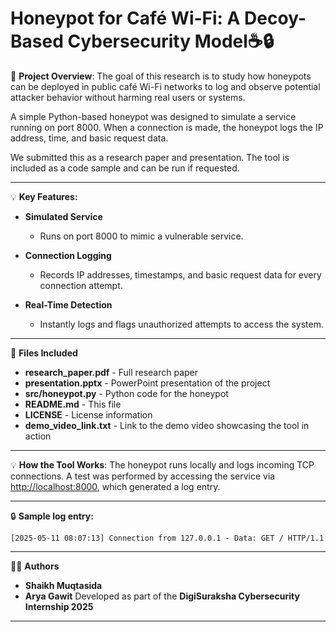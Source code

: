

# Honeypot for Café Wi-Fi: A Decoy-Based Cybersecurity Model☕️🔒

📌 **Project Overview**:
The goal of this research is to study how honeypots can be deployed in public café Wi-Fi networks to log and observe potential attacker behavior without harming real users or systems.

A simple Python-based honeypot was designed to simulate a service running on port 8000. When a connection is made, the honeypot logs the IP address, time, and basic request data.

We submitted this as a research paper and presentation. The tool is included as a code sample and can be run if requested.

---

💡 **Key Features:**

* **Simulated Service**

  * Runs on port 8000 to mimic a vulnerable service.
* **Connection Logging**

  * Records IP addresses, timestamps, and basic request data for every connection attempt.
* **Real-Time Detection**

  * Instantly logs and flags unauthorized attempts to access the system.

---

📁 **Files Included**

* **research\_paper.pdf** - Full research paper
* **presentation.pptx** - PowerPoint presentation of the project
* **src/honeypot.py** - Python code for the honeypot
* **README.md** - This file
* **LICENSE** - License information
* **demo\_video\_link.txt** - Link to the demo video showcasing the tool in action

---

💡 **How the Tool Works**:
The honeypot runs locally and logs incoming TCP connections. A test was performed by accessing the service via [http://localhost:8000](http://localhost:8000), which generated a log entry.

---

🔒 **Sample log entry:**

```
[2025-05-11 08:07:13] Connection from 127.0.0.1 - Data: GET / HTTP/1.1
```

---

🙋‍♀️ **Authors**

* **Shaikh Muqtasida**
* **Arya Gawit**
  Developed as part of the **DigiSuraksha Cybersecurity Internship 2025**

---

